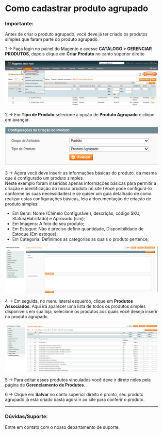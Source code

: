 # Como cadastrar produto agrupado

### Importante:
Antes de criar o produto agrupado, você deve já ter criado os produtos simples que faram parte do produto agrupado.

1 -> Faça login no painel do Magento e acesse **CATÁLOGO > GERENCIAR PRODUTOS**, depois clique em **Criar Produto** no canto superior direito

![produto-agrupado](https://github.com/Oficina-do-Dev/Tutoriais/blob/main/Magento_1/04%20-%20Como%20cadastrar%20produto%20agrupado/images/image1.jpg)

2 -> Em **Tipo de Produto** selecione a opção de **Produto Agrupado** e clique em avançar.

![produto-agrupado](https://github.com/Oficina-do-Dev/Tutoriais/blob/main/Magento_1/04%20-%20Como%20cadastrar%20produto%20agrupado/images/image2.png)

3 -> Agora você deve inserir as informações básicas do produto, da mesma que é configurado um produto simples.<br>
Neste exemplo foram inseridas apenas informações básicas para permitir a criação e identificação do nosso produto no site (Você pode configurá-lo conforme as suas necessidades) e se quiser um guia detalhado de como realizar estas configurações básicas, leia a documentação de criação de produto simples:
* Em Geral: Nome (Chinelo Configurável), descrição, código SKU, Status(Habilitado) e Aprovado (sim);
* Em Imagens: A foto do seu produto;
* Em Estoque: Não é preciso definir quantidade, Disponibilidade de Estoque (Em estoque);
* Em Categoria: Definimos as categorias as quais o produto pertence;

![produto-agrupado](https://github.com/Oficina-do-Dev/Tutoriais/blob/main/Magento_1/04%20-%20Como%20cadastrar%20produto%20agrupado/images/image3.png)

4 -> Em seguida, no menu lateral esquerdo, clique em **Produtos Associados**. Aqui irá aparecer uma lista de todos os produtos simples disponíveis em sua loja, selecione os produtos aos quais você deseja inserir no produto agrupado.

![produto-agrupado](https://github.com/Oficina-do-Dev/Tutoriais/blob/main/Magento_1/04%20-%20Como%20cadastrar%20produto%20agrupado/images/image4.png)

5 -> Para editar esses produtos vinculados você deve ir direto neles pela página de **Gerenciamento de Produtos**.

6 -> Clique em **Salvar** no canto superior direito e pronto, seu produto agrupado já esta criado basta agora ir ao site para conferir o produto.

<hr>

### Dúvidas/Suporte:
Entre em contato com o nosso departamento de suporte.